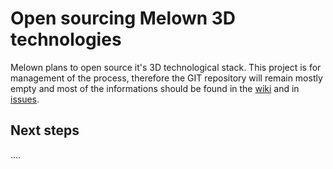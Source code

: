 # Open sourcing Melown 3D technologies

Melown plans to open source it's 3D technological stack. This project is for
management of the process, therefore the GIT repository will remain mostly
empty and most of the informations should be found in the
[wiki](/Melown/open-source-process/wiki) and
in [issues](/Melown/open-source-process/issues).

## Next steps
....
